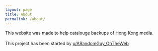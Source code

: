 ```yaml
---
layout: page
title: About
permalink: /about/
---
```


This website was made to help catalouge backups of Hong Kong media.
<br>
<br>
This project has been started by [u/ARandomGuy_OnTheWeb](https://www.reddit.com/user/ARandomGuy_OnTheWeb)